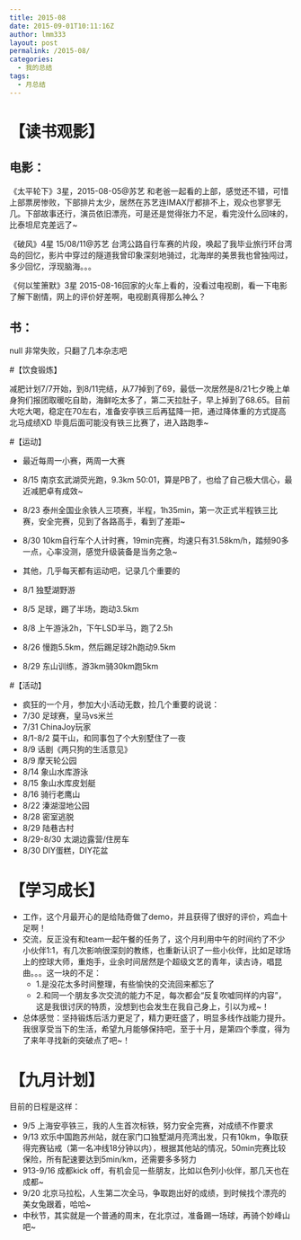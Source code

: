 ```yaml
---
title: 2015-08
date: 2015-09-01T10:11:16Z
author: lmm333
layout: post
permalink: /2015-08/
categories:
  - 我的总结
tags:
  - 月总结
---
```


# 【读书观影】

## 电影：

《太平轮下》3星，2015-08-05@苏艺 和老爸一起看的上部，感觉还不错，可惜上部票房惨败，下部排片太少，居然在苏艺连IMAX厅都排不上，观众也寥寥无几。下部故事还行，演员依旧漂亮，可是还是觉得张力不足，看完没什么回味的，比泰坦尼克差远了~

《破风》4星 15/08/11@苏艺 台湾公路自行车赛的片段，唤起了我毕业旅行环台湾岛的回忆，影片中穿过的隧道我曾印象深刻地骑过，北海岸的美景我也曾独闯过，多少回忆，浮现脑海。。。

《何以笙箫默》3星 2015-08-16回家的火车上看的，没看过电视剧，看一下电影了解下剧情，网上的评价好差啊，电视剧真得那么神么？

## 书：

null 非常失败，只翻了几本杂志吧

#【饮食锻炼】

减肥计划7/7开始，到8/11完结，从77掉到了69，最低一次居然是8/21七夕晚上单身狗们报团取暖吃自助，海鲜吃太多了，第二天拉肚子，早上掉到了68.65。目前大吃大喝，稳定在70左右，准备安亭铁三后再猛降一把，通过降体重的方式提高北马成绩XD 毕竟后面可能没有铁三比赛了，进入路跑季~

#【运动】

- 最近每周一小赛，两周一大赛
- 8/15 南京玄武湖荧光跑，9.3km 50:01，算是PB了，也给了自己极大信心，最近减肥卓有成效~
- 8/23 泰州全国业余铁人三项赛，半程，1h35min，第一次正式半程铁三比赛，安全完赛，见到了各路高手，看到了差距~
- 8/30 10km自行车个人计时赛，19min完赛，均速只有31.58km/h，踏频90多一点，心率没测，感觉升级装备是当务之急~

- 其他，几乎每天都有运动吧，记录几个重要的
- 8/1 独墅湖野游
- 8/5 足球，踢了半场，跑动3.5km
- 8/8 上午游泳2h，下午LSD半马，跑了2.5h
- 8/26 慢跑5.5km，然后踢足球2h跑动9.5km
- 8/29 东山训练，游3km骑30km跑5km

#【活动】

- 疯狂的一个月，参加大小活动无数，捡几个重要的说说：
- 7/30 足球赛，皇马vs米兰
- 7/31 ChinaJoy玩家
- 8/1-8/2 莫干山，和同事包了个大别墅住了一夜
- 8/9 话剧《两只狗的生活意见》
- 8/9 摩天轮公园
- 8/14 象山水库游泳
- 8/15 象山水库皮划艇
- 8/16 骑行老鹰山
- 8/22 溱湖湿地公园
- 8/28 密室逃脱
- 8/29 陆巷古村
- 8/29-8/30 太湖边露营/住房车
- 8/30 DIY蛋糕，DIY花盆

# 【学习成长】

- 工作，这个月最开心的是给陆奇做了demo，并且获得了很好的评价，鸡血十足啊！
- 交流，反正没有和team一起午餐的任务了，这个月利用中午的时间约了不少小伙伴1:1，有几次影响很深刻的教练，也重新认识了一些小伙伴，比如足球场上的控球大师，重炮手，业余时间居然是个超级文艺的青年，读古诗，唱昆曲。。。这一块的不足：
  - 1.是没花太多时间整理，有些愉快的交流回来都忘了 
  - 2.和同一个朋友多次交流的能力不足，每次都会“反复吹嘘同样的内容”，这是我很讨厌的特质，没想到也会发生在我自己身上，引以为戒~！
- 总体感觉：坚持锻炼后活力更足了，精力更旺盛了，明显多线作战能力提升。我很享受当下的生活，希望九月能够保持吧，至于十月，是第四个季度，得为了来年寻找新的突破点了吧~！

# 【九月计划】

目前的日程是这样：

- 9/5 上海安亭铁三，我的人生首次标铁，努力安全完赛，对成绩不作要求
- 9/13 欢乐中国跑苏州站，就在家门口独墅湖月亮湾出发，只有10km，争取获得完赛钻戒（第一名冲线18分钟以内），根据其他站的情况，50min完赛比较保险，所有配速要达到5min/km，还需要多多努力
- 913-9/16 成都kick off，有机会见一些朋友，比如以色列小伙伴，那几天也在成都~
- 9/20 北京马拉松，人生第二次全马，争取跑出好的成绩，到时候找个漂亮的美女兔跟着，哈哈~
- 中秋节，其实就是一个普通的周末，在北京过，准备踢一场球，再骑个妙峰山吧~
